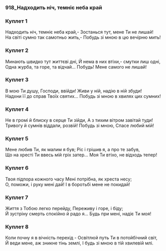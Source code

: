### 918_Надходить ніч, темніє неба край
### Куплет 1
Надходить ніч, темніє неба край,- Зостанься тут, мене Ти не лишай! <br/>На світі сумно так самотньо жить,- Побудь зі мною в цю вечірню мить!
### Куплет 2
Минають швидко тут життєві дні, Й нема в них втіхи,- смутки лиш одні, <br/>Одна журба, та горе, та відчай... Побудь! Мене самого не лишай!
### Куплет 3
В мою Ти душу, Господи, ввійди! Живи у ній, надію в ній збуди! <br/>Надхни її до справ Твоїх святих... Побудь зі мною в хвилях цих сумних!
### Куплет 4
Не в громі й блиску в серце Ти зійди, А з тихим вітром завітай туди! <br/>Тривогу й сумнів віддали, розвій! Побудь зі мною, Спасе любий мій!
### Куплет 5
Мене любив Ти, як малим я був; Ріс і грішив я, а про те забув, <br/>Що на хресті Ти ввесь мій гріх затер... Моя Ти втіхо, не відходь тепер!
### Куплет 6
Твоя підпора кожного часу Мені потрібна, як хреста несу; <br/>О, поможи, і руку мені дай! І в боротьбі мене не покидай!
### Куплет 7
Життя з Тобою легко перейду, Переживу і горе, і біду;<br/>Й зустріну смерть спокійно й радо я... Будь при мені, надіє Ти моя!
### Куплет 8
Коли почну я в вічність перехід - Освітлюй путь Ти в потойбічний світ, <br/>Й веди мене, аж зникне тінь землі, І будь зі мною в тій хвилевій млі.
